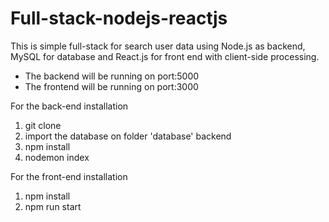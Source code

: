 # Full-stack-nodejs-reactjs
This is simple full-stack for search user data using Node.js as backend, MySQL for database and React.js for front end with client-side processing.

- The backend will be running on port:5000
- The frontend will be running on port:3000

For the back-end installation
1. git clone
2. import the database on folder 'database' backend
3. npm install
4. nodemon index

For the front-end installation
1. npm install
2. npm run start
